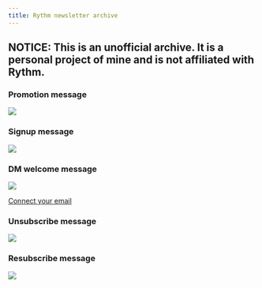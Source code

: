 ```yaml
---
title: Rythm newsletter archive
---
```

## NOTICE: This is an unofficial archive. It is a personal project of mine and is not affiliated with Rythm.

### Promotion message
<img src="https://jbmagination.com/RythmArchive/assets/newsletter1.png">

### Signup message
<img src="https://jbmagination.com/RythmArchive/assets/newsletter2.png">

### DM welcome message
<img src="https://jbmagination.com/RythmArchive/assets/newsletter3.png">

[Connect your email](https://rythm.fm/newsletter/subscribe)

### Unsubscribe message
<img src="https://jbmagination.com/RythmArchive/assets/newsletter4.png">

### Resubscribe message
<img src="https://jbmagination.com/RythmArchive/assets/newsletter5.png">
